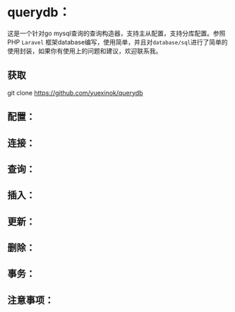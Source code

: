 # querydb：

这是一个针对go mysql查询的查询构造器，支持主从配置，支持分库配置。参照PHP `Laravel` 框架database编写，使用简单，并且对`database/sql`进行了简单的使用封装，如果你有使用上的问题和建议，欢迎联系我。

## 获取

git clone https://github.com/yuexinok/querydb

## 配置：





## 连接：



## 查询：



## 插入：



## 更新：



## 删除：



## 事务：



## 注意事项：